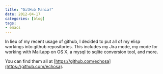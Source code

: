 ```yaml
---
title: "GitHub Mania!"
date: 2012-04-17
categories: [blog]
tags:
- emacs
---
```

In lieu of my recent usage of github, I decided to put all of my elisp workings into github repositories. This includes my Jira mode, my mode for working with Mail.app on OS X, a mysql to sqlite conversion tool, and more.

You can find them all at [https://github.com/echosa](https://github.com/echosa).
